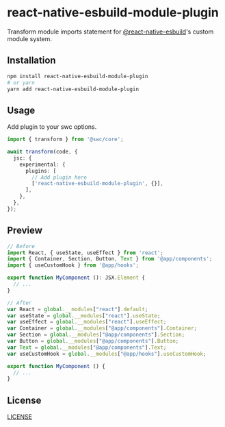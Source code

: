 # react-native-esbuild-module-plugin

Transform module imports statement for [@react-native-esbuild](https://github.com/leegeunhyeok/react-native-esbuild)'s custom module system.

## Installation

```bash
npm install react-native-esbuild-module-plugin
# or yarn
yarn add react-native-esbuild-module-plugin
```

## Usage

Add plugin to your swc options.

```ts
import { transform } from '@swc/core';

await transform(code, {
  jsc: {
    experimental: {
      plugins: [
        // Add plugin here
        ['react-native-esbuild-module-plugin', {}],
      ],
    },
  },
});
```

## Preview

```ts
// Before
import React, { useState, useEffect } from 'react';
import { Container, Section, Button, Text } from '@app/components';
import { useCustomHook } from '@app/hooks';

export function MyComponent (): JSX.Element {
  // ...
}

// After
var React = global.__modules["react"].default;
var useState = global.__modules["react"].useState;
var useEffect = global.__modules["react"].useEffect;
var Container = global.__modules["@app/components"].Container;
var Section = global.__modules["@app/components"].Section;
var Button = global.__modules["@app/components"].Button;
var Text = global.__modules["@app/components"].Text;
var useCustomHook = global.__modules["@app/hooks"].useCustomHook;

export function MyComponent () {
  // ...
}
```

## License

[LICENSE](./LICENSE)
